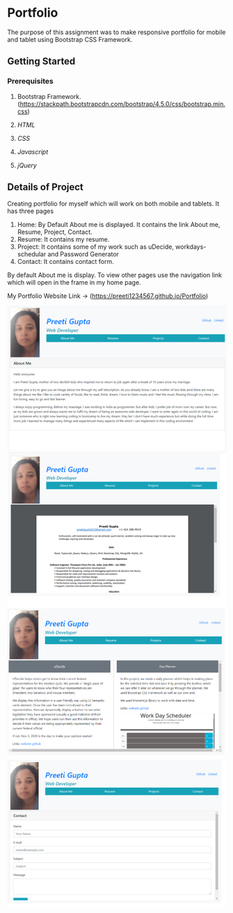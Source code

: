 # Portfolio

The purpose of this assignment was to make responsive portfolio for mobile and tablet using Bootstrap CSS Framework.  
 

## Getting Started

### Prerequisites
1. Bootstrap Framework.(https://stackpath.bootstrapcdn.com/bootstrap/4.5.0/css/bootstrap.min.css)

2. *HTML*

3. *CSS*

4. *Javascript*

5. *jQuery*


##  Details of Project

Creating portfolio for myself which will work on both mobile and tablets. It has three pages
1. Home: By Default About me is displayed. It contains the link About me, Resume, Project, Contact.  
2. Resume: It contains my resume.
3. Project: It contains some of my work such as uDecide, workdays-schedular and Password Generator
4. Contact: It contains contact form.


By default About me is display. To view other pages use the navigation link which will open in the frame in my home page.


My Portfolio Website Link ->  (https://preeti1234567.github.io/Portfolio)

![Snapshot](assets/images/portfolio1.png)
![Snapshot](assets/images/portfolio2.png)
![Snapshot](assets/images/portfolio3.png)
![Snapshot](assets/images/portfolio4.png)
